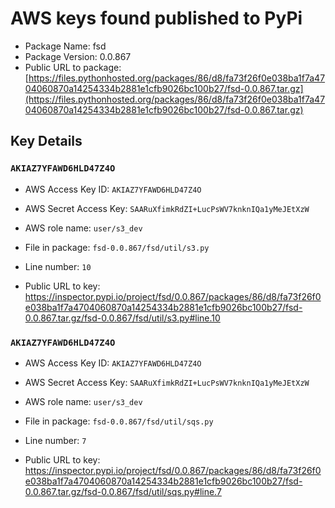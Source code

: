 # AWS keys found published to PyPi

* Package Name: fsd
* Package Version: 0.0.867
* Public URL to package: [https://files.pythonhosted.org/packages/86/d8/fa73f26f0e038ba1f7a4704060870a14254334b2881e1cfb9026bc100b27/fsd-0.0.867.tar.gz](https://files.pythonhosted.org/packages/86/d8/fa73f26f0e038ba1f7a4704060870a14254334b2881e1cfb9026bc100b27/fsd-0.0.867.tar.gz)

## Key Details

### `AKIAZ7YFAWD6HLD47Z4O`

* AWS Access Key ID: `AKIAZ7YFAWD6HLD47Z4O`
* AWS Secret Access Key: `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` 
* AWS role name: `user/s3_dev`
* File in package: `fsd-0.0.867/fsd/util/s3.py`
* Line number: `10`

* Public URL to key: https://inspector.pypi.io/project/fsd/0.0.867/packages/86/d8/fa73f26f0e038ba1f7a4704060870a14254334b2881e1cfb9026bc100b27/fsd-0.0.867.tar.gz/fsd-0.0.867/fsd/util/s3.py#line.10



### `AKIAZ7YFAWD6HLD47Z4O`

* AWS Access Key ID: `AKIAZ7YFAWD6HLD47Z4O`
* AWS Secret Access Key: `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` 
* AWS role name: `user/s3_dev`
* File in package: `fsd-0.0.867/fsd/util/sqs.py`
* Line number: `7`

* Public URL to key: https://inspector.pypi.io/project/fsd/0.0.867/packages/86/d8/fa73f26f0e038ba1f7a4704060870a14254334b2881e1cfb9026bc100b27/fsd-0.0.867.tar.gz/fsd-0.0.867/fsd/util/sqs.py#line.7


